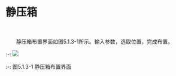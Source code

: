 # 静压箱
<br/>


&emsp;&emsp;静压箱布置界面如图5.1.3-1所示。输入参数，选取位置，完成布置。
 <br/>

:-: ![](images/145.png)

:-: 图5.1.3-1 静压箱布置界面

<br/>

